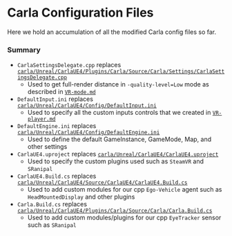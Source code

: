 # Carla Configuration Files
Here we hold an accumulation of all the modified Carla config files so far.
### Summary 
- `CarlaSettingsDelegate.cpp` replaces [`carla/Unreal/CarlaUE4/Plugins/Carla/Source/Carla/Settings/CarlaSettingsDelegate.cpp`](https://github.com/carla-simulator/carla/blob/master/Unreal/CarlaUE4/Plugins/Carla/Source/Carla/Settings/CarlaSettingsDelegate.cpp)
  - Used to get full-render distance in `-quality-level=Low` mode as described in [`VR-mode.md`](Guides/VR-mode.md)
- `DefaultInput.ini` replaces [`carla/Unreal/CarlaUE4/Config/DefaultInput.ini`](https://github.com/carla-simulator/carla/blob/master/Unreal/CarlaUE4/Config/DefaultInput.ini)
  - Used to specify all the custom inputs controls that we created in [`VR-player.md`](VR-player.md)
- `DefaultEngine.ini` replaces [`carla/Unreal/CarlaUE4/Config/DefaultEngine.ini`](https://github.com/carla-simulator/carla/blob/master/Unreal/CarlaUE4/Config/DefaultEngine.ini)
  - Used to define the default GameInstance, GameMode, Map, and other settings
- `CarlaUE4.uproject` replaces [`carla/Unreal/CarlaUE4/CarlaUE4.uproject`](https://github.com/carla-simulator/carla/blob/master/Unreal/CarlaUE4/CarlaUE4.uproject)
  - Used to specify the custom plugins used such as `SteamVR` and `SRanipal`
- `CarlaUE4.Build.cs` replaces [`carla/Unreal/CarlaUE4/Source/CarlaUE4/CarlaUE4.Build.cs`](https://github.com/carla-simulator/carla/blob/master/Unreal/CarlaUE4/Source/CarlaUE4/CarlaUE4.Build.cs)
  - Used to add custom modules for our cpp `Ego-Vehicle` agent such as `HeadMountedDisplay` and other plugins
- `Carla.Build.cs` replaces [`carla/Unreal/CarlaUE4/Plugins/Carla/Source/Carla/Carla.Build.cs`](https://github.com/carla-simulator/carla/blob/master/Unreal/CarlaUE4/Plugins/Carla/Source/Carla/Carla.Build.cs) 
  - Used to add custom modules/plugins for our cpp `EyeTracker` sensor such as `SRanipal`
